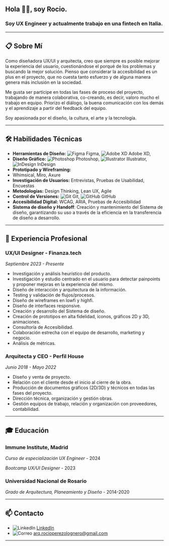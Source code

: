 ## Hola 👋🏼, soy Rocio. 

 ### Soy **UX Engineer** y actualmente trabajo en una fintech en Italia.

---

## 📋 Sobre Mí

Como diseñadora UX/UI y arquitecta, creo que siempre es posible mejorar la experiencia del usuario, cuestionándose el porqué de los problemas y buscando la mejor solución. Pienso que considerar la accesibilidad es un plus en el proyecto, que no cuesta tanto esfuerzo y de alguna manera genera más inclusión en la sociedad.

Me gusta ser partícipe en todas las fases de proceso del proyecto, trabajando de manera colaborativa, co-creando, es decir, valoro mucho el trabajo en equipo. Priorizo el diálogo, la buena comunicación con los demás y el aprendizaje a partir del feedback del equipo. 

Soy apasionada por el diseño, la cultura, el arte y la tecnología.

---

## 🛠️ Habilidades Técnicas

- **Herramientas de Diseño:** ![Figma](https://img.icons8.com/color/48/000000/figma.png) Figma, ![Adobe XD](https://img.icons8.com/color/48/000000/adobe-xd.png) Adobe XD, 
- **Diseño Gráfico:** ![Photoshop](https://img.icons8.com/color/48/000000/adobe-photoshop.png) Photoshop, ![Illustrator](https://img.icons8.com/color/48/000000/adobe-illustrator.png) Illustrator, ![InDesign](https://img.icons8.com/color/48/000000/adobe-indesign.png) InDesign
- **Prototipado y Wireframing:**   
- Whimsical, Miro, Axure
- **Investigación de Usuarios:** Entrevistas, Pruebas de Usabilidad, Encuestas
- **Metodologías:** Design Thinking, Lean UX, Agile
- **Control de Versiones:** ![Git](https://img.icons8.com/color/48/000000/git.png) Git, ![GitHub](https://img.icons8.com/color/48/000000/github.png) GitHub
- **Accesibilidad Digital:** WCAG, ARIA, Pruebas de Accesibilidad
- **Sistema de diseño y Handoff**: Creación y mantenimiento del Sistema de diseño, garantizando su uso a través de la eficiencia en la transferencia de diseño a desarrollo.

---

## 💼 Experiencia Profesional

### UX/UI Designer - Finanza.tech
*Septiembre 2023 - Presente*

- Investigación y análisis heurístico del producto.
- Investigación y estudio centrado en el usuario para detectar painpoints y proponer mejoras en la experiencia del mismo.
- Diseño de interacción y arquitectura de la información.
- Testing y validación de flujos/procesos.
- Diseño de wireframes en lowfi y highfi.
- Diseño de interfaces responsive.
- Creación y desarrollo del Sistema de diseño.
- Creación de prototipos en alta fidelidad, iconos, gráficos 2D y 3D, animaciones.
- Consultoría de Accesibilidad.
- Colaboración estrecha con el equipo de desarrollo, marketing y negocio.
- Análisis de métricas.

### Arquitecta y CEO - Perfil House
*Junio 2018 - Mayo 2022*

- Diseño y venta de proyecto.
- Relación con el cliente desde el inicio al cierre de la obra.
- Producción de documentos gráficos (2D/3D) y técnicos en todas las fases del proyecto. 
- Dirección técnica, organización y gestión obras.
- Gestión equipos de trabajo, relación y organización con proveedores, contabilidad.

---

## 🎓 Educación

### Immune Institute, Madrid 
*Curso de especialización UX Engineer* - 2024

*Bootcamp UX/UI Designer* - 2023

### Universidad Nacional de Rosario
*Grado de Arquitectura, Planeamiento y Diseño* - 2014-2020

---

## 📫 Contacto

- ![LinkedIn](https://img.icons8.com/color/48/000000/linkedin.png) [LinkedIn](https://www.linkedin.com/in/rocio-perez-olognero/)
- ![Correo](https://img.icons8.com/color/48/000000/apple-mail.png) arq.rocioperezolognero@gmail.com


---

